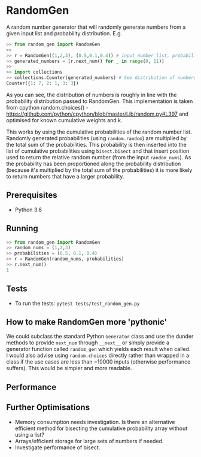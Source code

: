 # RandomGen #
A random number generator that will randomly generate numbers from a given input list and probability distribution.
E.g.
```python
>> from random_gen import RandomGen
>> 
>> r = RandomGen((1,2,3), (0.5,0.1,0.4)) # input number list, probability distribution
>> generated_numbers = [r.next_num() for _ in range(0, 11)] 
>>
>> import collections
>> collections.Counter(generated_numbers) # See distribution of numbers generated
Counter({1: 7, 2: 1, 3: 3})
```
As you can see, the distribution of numbers is roughly in line with the probability distribution passed to RandomGen.
This implementation is taken from cpython random.choices() - https://github.com/python/cpython/blob/master/Lib/random.py#L397
and optimised for known cumulative weights and k.

This works by using the cumulative probabilities of the random number list. Randomly generated probabilities (using `random.random`)
are multiplied by the total sum of the probabilities. This probability is then inserted into the list of cumulative
probabilities using `bisect.bisect` and that insert position used to return the relative random number (from the input `random_nums`). 
As the probability has been proportioned along the probability distribution (because it's multiplied
by the total sum of the probabilities) it is more likely to return numbers that have a larger probability.


## Prerequisites ##
* Python 3.6

## Running ##
```python
>> from random_gen import RandomGen
>> random_nums = (1,2,3)
>> probabilities = (0.5, 0.1, 0.4)
>> r = RandomGen(random_nums, probabilities)
>> r.next_num()
1
```

## Tests ##
* To run the tests: `pytest tests/test_random_gen.py`

## How to make RandomGen more 'pythonic' ##
We could subclass the standard Python `Generator` class and use the dunder methods to provide `next_num` through 
`__next__` or simply provide a generator function called `random_gen` which yields each result when called.  
I would also advise using `random.choices` directly rather than wrapped in a class if the use cases are less than ~10000
inputs (otherwise performance suffers). This would be simpler and more readable.

## Performance ##


## Further Optimisations ##
* Memory consumption needs investigation. Is there an alternative efficient method for bisecting the cumulative probability array 
without using a list?
* Arrays/efficient storage for large sets of numbers if needed.
* Investigate performance of bisect.
